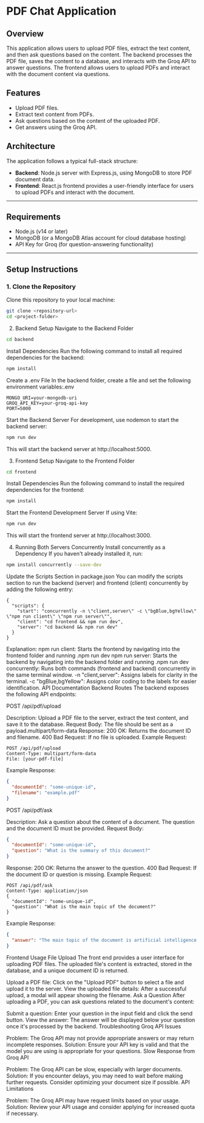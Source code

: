 
# PDF Chat Application

## Overview
This application allows users to upload PDF files, extract the text content, and then ask questions based on the content. The backend processes the PDF file, saves the content to a database, and interacts with the Groq API to answer questions. The frontend allows users to upload PDFs and interact with the document content via questions.

## Features
- Upload PDF files.
- Extract text content from PDFs.
- Ask questions based on the content of the uploaded PDF.
- Get answers using the Groq API.

## Architecture
The application follows a typical full-stack structure:
- **Backend**: Node.js server with Express.js, using MongoDB to store PDF document data.
- **Frontend**: React.js frontend provides a user-friendly interface for users to upload PDFs and interact with the document.

---

## Requirements
- Node.js (v14 or later)
- MongoDB (or a MongoDB Atlas account for cloud database hosting)
- API Key for Groq (for question-answering functionality)

---

## Setup Instructions

### 1. Clone the Repository
Clone this repository to your local machine:
```bash
git clone <repository-url>
cd <project-folder>
```
2. Backend Setup
Navigate to the Backend Folder

```bash
cd backend
```
Install Dependencies
Run the following command to install all required dependencies for the backend:

```bash
npm install
```
Create a .env File
In the backend folder, create a  file and set the following environment variables:.env

```plaintext
MONGO_URI=your-mongodb-uri
GROQ_API_KEY=your-groq-api-key
PORT=5000
```
Start the Backend Server
For development, use nodemon to start the backend server:

```bash
npm run dev
```
This will start the backend server at http://localhost:5000.

3. Frontend Setup
Navigate to the Frontend Folder

```bash
cd frontend
```
Install Dependencies
Run the following command to install the required dependencies for the frontend:

```bash
npm install
```
Start the Frontend Development Server
If using Vite:

```bash
npm run dev
```
This will start the frontend server at http://localhost:3000.

4. Running Both Servers Concurrently
Install concurrently as a Dependency
If you haven't already installed it, run:

```bash
npm install concurrently --save-dev
```
Update the Scripts Section in package.json
You can modify the scripts section to run the backend (server) and frontend (client) concurrently by adding the following entry:

```plaintext
{
  "scripts": {
    "start": "concurrently -n \"client,server\" -c \"bgBlue,bgYellow\" \"npm run client\" \"npm run server\"",
    "client": "cd frontend && npm run dev",
    "server": "cd backend && npm run dev"
  }
}
```
Explanation:
npm run client: Starts the frontend by navigating into the frontend folder and running .npm run dev
npm run server: Starts the backend by navigating into the backend folder and running .npm run dev
concurrently: Runs both commands (frontend and backend) concurrently in the same terminal window.
-n "client,server": Assigns labels for clarity in the terminal.
-c "bgBlue,bgYellow": Assigns color coding to the labels for easier identification.
API Documentation
Backend Routes
The backend exposes the following API endpoints:

POST /api/pdf/upload

Description: Upload a PDF file to the server, extract the text content, and save it to the database.
Request Body: The file should be sent as a payload.multipart/form-data
Response:
200 OK: Returns the document ID and filename.
400 Bad Request: If no file is uploaded.
Example Request:

```plaintext
POST /api/pdf/upload
Content-Type: multipart/form-data
File: [your-pdf-file]
```
Example Response:

```json
{
  "documentId": "some-unique-id",
  "filename": "example.pdf"
}
```
POST /api/pdf/ask

Description: Ask a question about the content of a document. The question and the document ID must be provided.
Request Body:
```json
{
  "documentId": "some-unique-id",
  "question": "What is the summary of this document?"
}
```
Response:
200 OK: Returns the answer to the question.
400 Bad Request: If the document ID or question is missing.
Example Request:

```plaintext
POST /api/pdf/ask
Content-Type: application/json
{
  "documentId": "some-unique-id",
  "question": "What is the main topic of the document?"
}
```
Example Response:

```json
{
  "answer": "The main topic of the document is artificial intelligence."
}
```
Frontend Usage
File Upload
The front end provides a user interface for uploading PDF files. The uploaded file's content is extracted, stored in the database, and a unique document ID is returned.

Upload a PDF file: Click on the "Upload PDF" button to select a file and upload it to the server.
View the uploaded file details: After a successful upload, a modal will appear showing the filename.
Ask a Question
After uploading a PDF, you can ask questions related to the document's content:

Submit a question: Enter your question in the input field and click the send button.
View the answer: The answer will be displayed below your question once it's processed by the backend.
Troubleshooting
Groq API Issues

Problem: The Groq API may not provide appropriate answers or may return incomplete responses.
Solution: Ensure your API key is valid and that the model you are using is appropriate for your questions.
Slow Response from Groq API

Problem: The Groq API can be slow, especially with larger documents.
Solution: If you encounter delays, you may need to wait before making further requests. Consider optimizing your document size if possible.
API Limitations

Problem: The Groq API may have request limits based on your usage.
Solution: Review your API usage and consider applying for increased quota if necessary.
